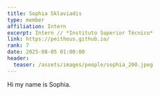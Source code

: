 ```yaml
---
title: Sophia Sklaviadis
type: member
affiliation: Intern 
excerpt: Intern // *Instituto Superior Técnico*
link: https://peithous.github.io/
rank: 7
date: 2025-08-05 01:00:00
header:
  teaser: /assets/images/people/sophia_200.jpeg
---
```


Hi my name is Sophia.
